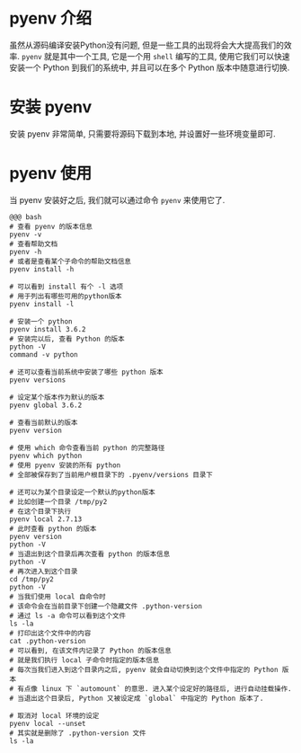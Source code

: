 # pyenv 介绍

虽然从源码编译安装Python没有问题, 但是一些工具的出现将会大大提高我们的效率. `pyenv` 就是其中一个工具, 它是一个用 `shell` 编写的工具, 使用它我们可以快速安装一个 Python 到我们的系统中, 并且可以在多个 Python 版本中随意进行切换.

# 安装 pyenv
安装 pyenv 非常简单, 只需要将源码下载到本地, 并设置好一些环境变量即可.

# pyenv 使用
当 pyenv 安装好之后, 我们就可以通过命令 `pyenv` 来使用它了.

    @@@ bash
    # 查看 pyenv 的版本信息
    pyenv -v
    # 查看帮助文档
    pyenv -h
    # 或者是查看某个子命令的帮助文档信息
    pyenv install -h

    # 可以看到 install 有个 -l 选项
    # 用于列出有哪些可用的python版本
    pyenv install -l

    # 安装一个 python
    pyenv install 3.6.2
    # 安装完以后, 查看 Python 的版本
    python -V
    command -v python

    # 还可以查看当前系统中安装了哪些 python 版本
    pyenv versions

    # 设定某个版本作为默认的版本
    pyenv global 3.6.2

    # 查看当前默认的版本
    pyenv version

    # 使用 which 命令查看当前 python 的完整路径
    pyenv which python
    # 使用 pyenv 安装的所有 python
    # 全部被保存到了当前用户根目录下的 .pyenv/versions 目录下

    # 还可以为某个目录设定一个默认的python版本
    # 比如创建一个目录 /tmp/py2
    # 在这个目录下执行
    pyenv local 2.7.13
    # 此时查看 python 的版本
    pyenv version
    python -V
    # 当退出到这个目录后再次查看 python 的版本信息
    python -V
    # 再次进入到这个目录
    cd /tmp/py2
    python -V
    # 当我们使用 local 自命令时
    # 该命令会在当前目录下创建一个隐藏文件 .python-version
    # 通过 ls -a 命令可以看到这个文件
    ls -la
    # 打印出这个文件中的内容
    cat .python-version
    # 可以看到, 在该文件内记录了 Python 的版本信息
    # 就是我们执行 local 子命令时指定的版本信息
    # 每次当我们进入到这个目录内之后, pyenv 就会自动切换到这个文件中指定的 Python 版本
    # 有点像 linux 下 `automount` 的意思. 进入某个设定好的路径后, 进行自动挂载操作.
    # 当退出这个目录后, Python 又被设定成 `global` 中指定的 Python 版本了.

    # 取消对 local 环境的设定
    pyenv local --unset
    # 其实就是删除了 .python-version 文件
    ls -la